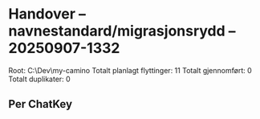 # Handover – navnestandard/migrasjonsrydd – 20250907-1332

Root: C:\Dev\my-camino
Totalt planlagt flyttinger: 11
Totalt gjennomført:         0
Totalt duplikater:          0

## Per ChatKey
